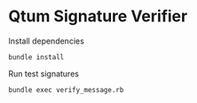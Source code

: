 # Qtum Signature Verifier

Install dependencies

    bundle install
    
Run test signatures

    bundle exec verify_message.rb
